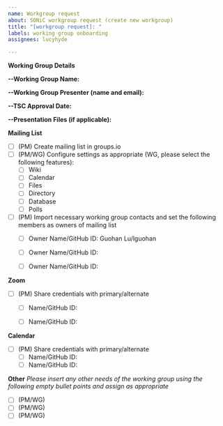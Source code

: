 ```yaml
---
name: Workgroup request
about: SONiC workgroup request (create new workgroup)
title: "[workgroup request]: "
labels: working group onboarding
assignees: lucyhyde

---
```


<!--
   assign Lucy Hyde (@lucyhyde) and any other needed members. Please use the "working group onboarding" label.
-->

**Working Group Details**
<!-- 
   Please fill working group scope and desriptions
-->
   
**--Working Group Name:**

**--Working Group Presenter (name and email):**

**--TSC Approval Date:**

**--Presentation Files (if applicable):**


**Mailing List**

* [ ] (PM) Create mailing list in groups.io 
* [ ] (PM/WG) Configure settings as appropriate (WG, please select the following features):
    * [ ] Wiki
    * [ ] Calendar
    * [ ] Files
    * [ ] Directory
    * [ ] Database
    * [ ] Polls
* [ ] (PM) Import necessary working group contacts and set the following members as owners of mailing list
    * [ ] Owner Name/GitHub ID:  Guohan Lu/lguohan
    * [ ] Owner Name/GitHub ID:
    * [ ] Owner Name/GitHub ID:


**Zoom**

* [ ] (PM) Share credentials with primary/alternate
    * [ ] Name/GitHub ID:
    * [ ] Name/GitHub ID:


**Calendar**

* [ ] (PM) Share credentials with primary/alternate
    * [ ] Name/GitHub ID:
    * [ ] Name/GitHub ID:

**Other**
_Please insert any other needs of the working group using the following empty bullet points and assign as appropriate_
* [ ] (PM/WG) 
* [ ] (PM/WG)
* [ ] (PM/WG)
